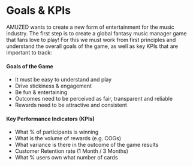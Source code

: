 # Goals & KPIs

AMUZED wants to create a new form of entertainment for the music industry. The first step is to create a global fantasy music manager game that fans love to play! For this we must work from first principles and understand the overall goals of the game, as well as key KPIs that are important to track:&#x20;

#### Goals of the Game

* It must be easy to understand and play&#x20;
* Drive stickiness & engagement&#x20;
* Be fun & entertaining&#x20;
* Outcomes need to be perceived as fair, transparent and reliable&#x20;
* Rewards need to be attractive and consistent

#### Key Performance Indicators (KPIs)

* What % of participants is winning
* What is the volume of rewards (e.g. COGs)&#x20;
* What variance is there in the outcome of the game results
* Customer Retention rate (1 Month / 3 Months)&#x20;
* What % users own what number of cards
